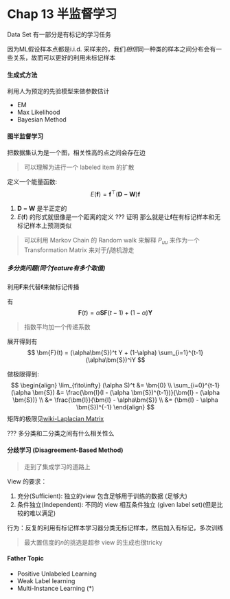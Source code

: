 # Chap 13 半监督学习

Data Set 有一部分是有标记的学习任务

因为ML假设样本点都是i.i.d. 采样来的，我们*相信*同一种类的样本之间分布会有一些关系，故而可以更好的利用未标记样本

#### 生成式方法

利用人为预定的先验模型来做参数估计

- EM
- Max Likelihood
- Bayesian Method

#### 图半监督学习

把数据集认为是一个图，相关性高的点之间会存在边
> 可以理解为进行一个 labeled item 的扩散

定义一个能量函数:
$$
  E(\bm{f}) = \bm{f}^\top (\bm{D -W})\bm{f}
$$
1. $\bm{D - W}$ 是半正定的
2. $E(\bm{f})$ 的形式就很像是一个距离的定义 ??? 证明
  那么就是让$\bm{f}$在有标记样本和无标记样本上预测类似

> 可以利用 Markov Chain 的 Random walk 来解释
> $P_{uu}$ 来作为一个 Transformation Matrix 来对于$f_l$随机游走


##### 多分类问题(同个feature有多个取值)

利用$\bm{F}$来代替$\bm{f}$来做标记传播

有
$$
  \bm{F}(t) = \alpha \bm{SF}(t-1) + (1 - \alpha)\bm{Y}
$$
> 指数平均加一个传递系数

展开得到有
$$
  \bm{F}(t) = (\alpha\bm{S})^t Y + (1-\alpha) \sum_{i=1}^{t-1}(\alpha\bm{S})^iY
$$

做极限得到:
$$
  \begin{align}
    \lim_{t\to\infty} (\alpha S)^t &= \bm{0} \\
    \sum_{i=0}^{t-1} (\alpha \bm{S}) &= \frac{\bm{I}(I - (\alpha \bm{S})^{t-1})}{\bm{I} - (\alpha \bm{S})} \\
      &= \frac{\bm{I}}{\bm{I} - \alpha\bm{S}} \\
      &= (\bm{I} - \alpha \bm{S})^{-1}
  \end{align}
$$
矩阵的极限见[wiki-Laplacian Matrix](https://en.wikipedia.org/wiki/Laplacian_matrix.)


??? 多分类和二分类之间有什么相关性么

#### 分歧学习 (Disagreement-Based Method)

> 走到了集成学习的道路上

View 的要求：
1. 充分(Sufficient): 独立的view 包含足够用于训练的数据 (足够大)
2. 条件独立(Independent): 不同的 view 相互条件独立 (given label set)(但是比较的难以满足)

行为：反复的利用有标记样本学习器分类无标记样本，然后加入有标记，多次训练
> 最大置信度的$n$的挑选是超参
> view 的生成也很tricky

#### Father Topic

- Positive Unlabeled Learning
- Weak Label learning
- Multi-Instance Learning ($*$)